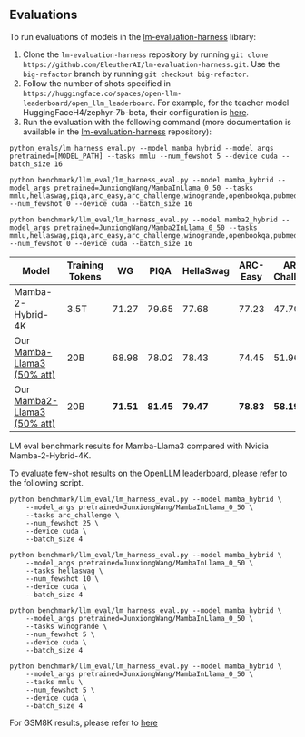 ## Evaluations

To run evaluations of models in the [lm-evaluation-harness](https://github.com/EleutherAI/lm-evaluation-harness/tree/big-refactor) library:

1. Clone the `lm-evaluation-harness` repository by running `git clone https://github.com/EleutherAI/lm-evaluation-harness.git`. Use the `big-refactor` branch by running `git checkout big-refactor`.
2. Follow the number of shots specified in `https://huggingface.co/spaces/open-llm-leaderboard/open_llm_leaderboard`. For example, for the teacher model HuggingFaceH4/zephyr-7b-beta, their configuration is [here](https://huggingface.co/HuggingFaceH4/zephyr-7b-beta).
3. Run the evaluation with the following command (more documentation is available in the [lm-evaluation-harness](https://github.com/EleutherAI/lm-evaluation-harness/tree/big-refactor) repository):

```
python evals/lm_harness_eval.py --model mamba_hybrid --model_args pretrained=[MODEL_PATH] --tasks mmlu --num_fewshot 5 --device cuda --batch_size 16
```

```
python benchmark/llm_eval/lm_harness_eval.py --model mamba_hybrid --model_args pretrained=JunxiongWang/MambaInLlama_0_50 --tasks mmlu,hellaswag,piqa,arc_easy,arc_challenge,winogrande,openbookqa,pubmedqa,race --num_fewshot 0 --device cuda --batch_size 16

python benchmark/llm_eval/lm_harness_eval.py --model mamba2_hybrid --model_args pretrained=JunxiongWang/Mamba2InLlama_0_50 --tasks mmlu,hellaswag,piqa,arc_easy,arc_challenge,winogrande,openbookqa,pubmedqa,race --num_fewshot 0 --device cuda --batch_size 16
```

| Model                     | Training Tokens | WG    | PIQA  | HellaSwag | ARC-Easy  | ARC-Challenge  | MMLU  | OpenBook | TruthFul | PubMed | RACE  | Avg   |
|---------------------------|--------|-------|-------|-----------|--------|--------|-------|----------|----------|--------|-------|-------|
| Mamba-2-Hybrid-4K        | 3.5T   | 71.27 | 79.65 | 77.68 | 77.23 | 47.70 | 51.46 | 42.80 | 38.72 | 69.80 | 39.71 | 59.60 |
| Our [Mamba-Llama3 (50% att)](https://huggingface.co/JunxiongWang/MambaInLlama_0_50) | 20B     | 68.98 | 78.02 | 78.43 | 74.45 | 51.96 | **57.81** | 44.00 | 47.69 | 73.00 | 38.56 | 61.30|
| Our [Mamba2-Llama3 (50% att)](https://huggingface.co/JunxiongWang/Mamba2InLlama_0_50) | 20B     | **71.51** | **81.45** | **79.47** | **78.83** | **58.19** | 55.70 | 44.20 | **57.74** | **72.4** | 38.85 | **63.84** |

LM eval benchmark results for Mamba-Llama3 compared with Nvidia Mamba-2-Hybrid-4K.

To evaluate few-shot results on the OpenLLM leaderboard, please refer to the following script.

```
python benchmark/llm_eval/lm_harness_eval.py --model mamba_hybrid \
    --model_args pretrained=JunxiongWang/MambaInLlama_0_50 \
    --tasks arc_challenge \
    --num_fewshot 25 \
    --device cuda \
    --batch_size 4

python benchmark/llm_eval/lm_harness_eval.py --model mamba_hybrid \
    --model_args pretrained=JunxiongWang/MambaInLlama_0_50 \
    --tasks hellaswag \
    --num_fewshot 10 \
    --device cuda \
    --batch_size 4

python benchmark/llm_eval/lm_harness_eval.py --model mamba_hybrid \
    --model_args pretrained=JunxiongWang/MambaInLlama_0_50 \
    --tasks winogrande \
    --num_fewshot 5 \
    --device cuda \
    --batch_size 4

python benchmark/llm_eval/lm_harness_eval.py --model mamba_hybrid \
    --model_args pretrained=JunxiongWang/MambaInLlama_0_50 \
    --tasks mmlu \
    --num_fewshot 5 \
    --device cuda \
    --batch_size 4
```

For GSM8K results, please refer to [here](../zero_eval/README.md)